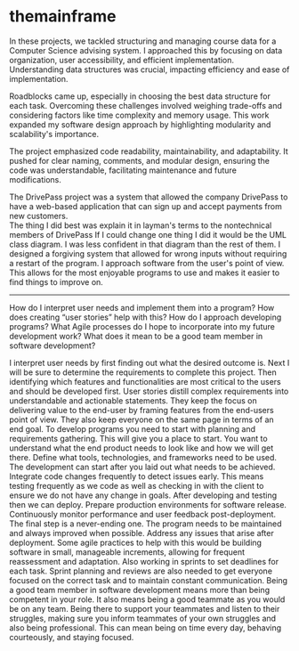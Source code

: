 # themainframe
In these projects, we tackled structuring and managing course data for a Computer Science advising system. I approached this by focusing on data organization, user accessibility, and efficient implementation. Understanding data structures was crucial, impacting efficiency and ease of implementation.

Roadblocks came up, especially in choosing the best data structure for each task. Overcoming these challenges involved weighing trade-offs and considering factors like time complexity and memory usage. This work expanded my software design approach by highlighting modularity and scalability's importance.

The project emphasized code readability, maintainability, and adaptability. It pushed for clear naming, comments, and modular design, ensuring the code was understandable, facilitating maintenance and future modifications.



The DrivePass project was a system that allowed the company DrivePass to have a web-based application that can sign up and accept payments from new customers.  
The thing I did best was explain it in layman's terms to the nontechnical members of DrivePass
If I could change one thing I did it would be the UML class diagram. I was less confident in that diagram than the rest of them. 
I designed a forgiving system that allowed for wrong inputs without requiring a restart of the program. 
I approach software from the user's point of view. This allows for the most enjoyable programs to use and makes it easier to find things to improve on. 

------------------------------------------------------------------------------------------------------------------------------------------------------------------------------------------------

How do I interpret user needs and implement them into a program? How does creating “user stories” help with this?
How do I approach developing programs? What Agile processes do I hope to incorporate into my future development work?
What does it mean to be a good team member in software development?

I interpret user needs by first finding out what the desired outcome is. Next I will be sure to determine the requirements to complete this project. Then identifying which features and functionalities are most critical to the users and should be developed first.
User stories distill complex requirements into understandable and actionable statements. They keep the focus on delivering value to the end-user by framing features from the end-users point of view. They also keep everyone on the same page in terms of an end goal. 
To develop programs you need to start with planning and requirements gathering. This will give you a place to start. You want to understand what the end product needs to look like and how we will get there. Define what tools, technologies, and frameworks need to be used.
The development can start after you laid out what needs to be achieved. Integrate code changes frequently to detect issues early. This means testing frequently as we code as well as checking in with the client to ensure we do not have any change in goals. 
After developing and testing then we can deploy. Prepare production environments for software release. Continuously monitor performance and user feedback post-deployment. The final step is a never-ending one. The program needs to be maintained and always improved when possible.
Address any issues that arise after deployment. Some agile practices to help with this would be building software in small, manageable increments, allowing for frequent reassessment and adaptation. Also working in sprints to set deadlines for each task. Sprint planning and reviews are also needed to get everyone focused on the correct task and to maintain constant communication. 
Being a good team member in software development means more than being competent in your role. It also means being a good teammate as you would be on any team. Being there to support your teammates and listen to their struggles, making sure you inform teammates of your own struggles and also being professional. This can mean being on time every day, behaving courteously, and staying focused. 


